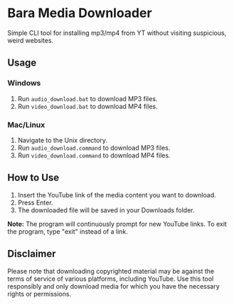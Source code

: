# Bara Media Downloader

Simple CLI tool for installing mp3/mp4 from YT without visiting suspicious, weird websites.

## Usage

### Windows

1. Run `audio_download.bat` to download MP3 files.
2. Run `video_download.bat` to download MP4 files.

### Mac/Linux

1. Navigate to the Unix directory.
2. Run `audio_download.command` to download MP3 files.
3. Run `video_download.command` to download MP4 files.

## How to Use

1. Insert the YouTube link of the media content you want to download.
2. Press Enter.
3. The downloaded file will be saved in your Downloads folder.
   
**Note:** The program will continuously prompt for new YouTube links. To exit the program, type "exit" instead of a link.


## Disclaimer

Please note that downloading copyrighted material may be against the terms of service of various platforms, including YouTube. Use this tool responsibly and only download media for which you have the necessary rights or permissions.

